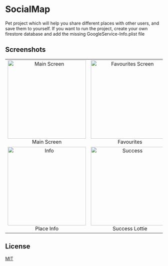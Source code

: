 # SocialMap
Pet project which will help you share different places with other users, and save them to yourself.
If you want to run the project, create your own firestore database and add the missing GoogleService-Info.plist file

## Screenshots

<table>
  <tr>
    <td align="center">
      <img src="https://github.com/user-attachments/assets/f69574b4-e028-4ca9-bbde-ed8e3f916308" width="250" alt="Main Screen"/><br/>
      Main Screen
    </td>
    <td align="center">
      <img src="https://github.com/user-attachments/assets/f11c48c1-cb4a-4db8-8291-e6265da83d1c" width="250" alt="Favourites Screen"/><br/>
      Favourites
    </td>
    <td align="center">
      <img src="https://github.com/user-attachments/assets/51398d70-e731-4e3f-879f-ea15d51fb929" width="250" alt="Settings"/><br/>
      Settings
    </td>
  </tr>
  <tr>
    <td align="center">
      <img src="https://github.com/user-attachments/assets/2936f826-5bd3-4107-a6dc-da1017489108" width="250" alt="Info"/><br/>
      Place Info
    </td>
    <td align="center">
      <img src="https://github.com/user-attachments/assets/66d62868-92a1-453f-a1d5-fe959af95fc9" width="250" alt="Success"/><br/>
      Success Lottie
    </td>
  </tr>
</table>

## License

[MIT](https://choosealicense.com/licenses/mit/)
